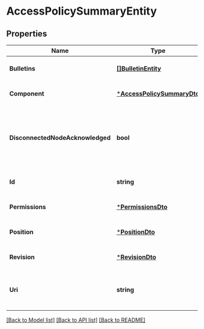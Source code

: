 # AccessPolicySummaryEntity

## Properties
Name | Type | Description | Notes
------------ | ------------- | ------------- | -------------
**Bulletins** | [**[]BulletinEntity**](BulletinEntity.md) | The bulletins for this component. | [optional] [default to null]
**Component** | [***AccessPolicySummaryDto**](AccessPolicySummaryDTO.md) |  | [optional] [default to null]
**DisconnectedNodeAcknowledged** | **bool** | Acknowledges that this node is disconnected to allow for mutable requests to proceed. | [optional] [default to null]
**Id** | **string** | The id of the component. | [optional] [default to null]
**Permissions** | [***PermissionsDto**](PermissionsDTO.md) |  | [optional] [default to null]
**Position** | [***PositionDto**](PositionDTO.md) |  | [optional] [default to null]
**Revision** | [***RevisionDto**](RevisionDTO.md) |  | [optional] [default to null]
**Uri** | **string** | The URI for futures requests to the component. | [optional] [default to null]

[[Back to Model list]](../README.md#documentation-for-models) [[Back to API list]](../README.md#documentation-for-api-endpoints) [[Back to README]](../README.md)

